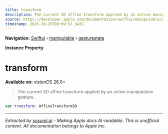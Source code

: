 ```yaml
---
title: transform
description: The current 3D affine transform applied by an active manipulation gesture.
source: https://developer.apple.com/documentation/swiftui/manipulable/gesturestate/transform
timestamp: 2025-10-29T00:09:57.343Z
---
```


**Navigation:** [Swiftui](/documentation/swiftui) › [manipulable](/documentation/swiftui/manipulable) › [gesturestate](/documentation/swiftui/manipulable/gesturestate)

**Instance Property**

# transform

**Available on:** visionOS 26.0+

> The current 3D affine transform applied by an active manipulation gesture.

```swift
var transform: AffineTransform3D
```

---

*Extracted by [sosumi.ai](https://sosumi.ai) - Making Apple docs AI-readable.*
*This is unofficial content. All documentation belongs to Apple Inc.*
